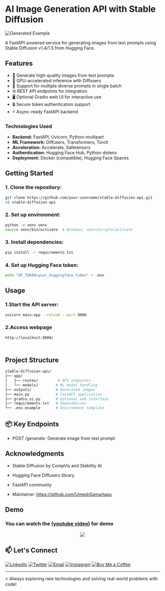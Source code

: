 # AI Image Generation API with Stable Diffusion

![Generated Example]( https://github.com/UmeshSamartapu/Image_Generation_with_Pre-trained-Models_ProdigyInfoTech/blob/main/static/Creative%20Image%20Studio%20pic.png )

A FastAPI-powered service for generating images from text prompts using Stable Diffusion v1.4/1.5 from Hugging Face.

## Features

- 🎨 Generate high-quality images from text prompts
- 🚀 GPU-accelerated inference with Diffusers
- 📝 Support for multiple diverse prompts in single batch
- 🌐 REST API endpoints for integration
- 🖥️ Optional Gradio web UI for interactive use
- 🔒 Secure token authentication support
- ⚡ Async-ready FastAPI backend

### Technologies Used

- **Backend:** FastAPI, Uvicorn, Python-multipart
- **ML Framework:** Diffusers, Transformers, Torch
- **Acceleration:** Accelerate, Safetensors
- **Authentication:** Hugging Face Hub, Python-dotenv
- **Deployment:** Docker (compatible), Hugging Face Spaces

## Getting Started

### 1. Clone the repository:
```bash
git clone https://github.com/your-username/stable-diffusion-api.git
cd stable-diffusion-api
```

### 2. Set up environment:
```bash
python -m venv venv
source venv/bin/activate  # Windows: venv\Scripts\activate
```

### 3. Install dependencies:
```bash
pip install -r requirements.txt
```

### 4. Set up Hugging Face token:
```bash
echo "HF_TOKEN=your_huggingface_token" > .env
```

## Usage

### 1.Start the API server:
```bash
uvicorn main:app --reload --port 8000
```

### 2.Access webpage
```bash
http://localhost:8000/
```

### 
```bash

```

## Project Structure
```bash
stable-diffusion-api/
├── app/
│   ├── routes/         # API endpoints
│   └── models/        # ML model handling
├── outputs/           # Generated images
├── main.py            # FastAPI application
├── gradio_ui.py       # Optional web interface
├── requirements.txt   # Dependencies
└── .env.example       # Environment template
```

## 📦 Key Endpoints

- *POST /generate:* Generate image from text prompt

## Acknowledgments
  
- Stable Diffusion by CompVis and Stability AI

- Hugging Face Diffusers library

- FastAPI community

- Maintainer: https://github.com/UmeshSamartapu

## Demo 
### You can watch the ([youtube video](   )) for demo
<p align="center">
  <img src=" https://github.com/UmeshSamartapu/Image_Generation_with_Pre-trained-Models_ProdigyInfoTech/blob/main/static/Creative%20Image%20Studio_Gif.gif " />
</p>



## 📫 Let's Connect

[![LinkedIn](https://img.shields.io/badge/-LinkedIn-0077B5?style=flat-square&logo=linkedin&logoColor=white)](https://www.linkedin.com/in/umeshsamartapu/)
[![Twitter](https://img.shields.io/badge/-Twitter-1DA1F2?style=flat-square&logo=twitter&logoColor=white)](https://x.com/umeshsamartapu)
[![Email](https://img.shields.io/badge/-Email-D14836?style=flat-square&logo=gmail&logoColor=white)](mailto:umeshsamartapu@gmail.com)
[![Instagram](https://img.shields.io/badge/-Instagram-E4405F?style=flat-square&logo=instagram&logoColor=white)](https://www.instagram.com/umeshsamartapu/)
[![Buy Me a Coffee](https://img.shields.io/badge/-Buy%20Me%20a%20Coffee-FBAD19?style=flat-square&logo=buymeacoffee&logoColor=black)](https://www.buymeacoffee.com/umeshsamartapu)

---

🔥 Always exploring new technologies and solving real-world problems with code!
